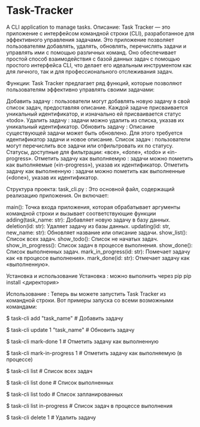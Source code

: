 # Task-Tracker
A CLI application to manage tasks.
Описание:
Task Tracker — это приложение с интерфейсом командной строки (CLI), разработанное для эффективного управления задачами. Это приложение позволяет пользователям добавлять, удалять, обновлять, перечислять задачи и управлять ими с помощью различных команд. Оно обеспечивает простой способ взаимодействия с базой данных задач с помощью простого интерфейса CLI, что делает его идеальным инструментом как для личного, так и для профессионального отслеживания задач.

Функции:
Task Tracker предлагает ряд функций, которые позволяют пользователям эффективно управлять своими задачами:

Добавить задачу : пользователи могут добавлять новую задачу в свой список задач, предоставляя описание. Каждой задаче присваивается уникальный идентификатор, и изначально ей присваивается статус «todo».
Удалить задачу : задачи можно удалить из списка, указав их уникальный идентификатор.
Обновить задачу : Описание существующей задачи может быть обновлено. Для этого требуется идентификатор задачи и новое описание.
Список задач : пользователи могут перечислить все задачи или отфильтровать их по статусу. Статусы, доступные для фильтрации: «все», «done», «todo» и «in-progress».
Отметить задачу как выполняемую : задачи можно пометить как выполняемые («in-progress»), указав их идентификатор.
Отметить задачу как выполненную : задачи можно пометить как выполненные («done»), указав их идентификатор.

Структура проекта:
task_cli.py : Это основной файл, содержащий реализацию приложения. Он включает:

main(): Точка входа приложения, которая обрабатывает аргументы командной строки и вызывает соответствующие функции
adding(task_name: str): Добавляет новую задачу в базу данных.
deletion(id: str): Удаляет задачу из базы данных.
updating(id: str, new_name: str): Обновляет название или описание задачи.
show_list(): Список всех задач.
show_todo(): Список не начатых задач.
show_in_progress(): Список задач в процессе выполнения.
show_done(): Список выполненных задач.
mark_in_progress(id: str): Помечает задачу как «в процессе выполнения».
mark_done(id: str): Отмечает задачу как «выполненную».

Установка и использование
Установка : можно выполнить через pip
pip install <директория>

Использование : Теперь вы можете запустить Task Tracker из командной строки. Вот примеры запуска со всеми возможными командами:

$ task-cli add "task_name"                                                  # Добавить задачу

$ task-cli update 1 "task_name"                                             # Обновить задачу

$ task-cli mark-done 1                                                      # Отметить задачу как выполненную

$ task-cli mark-in-progress 1                                               # Отметить задачу как выполняемую (в процессе)

$ task-cli list                                                             # Список всех задач

$ task-cli list done                                                        # Список выполненных

$ task-cli list todo                                                        # Список запланированных

$ task-cli list in-progress                                                 # Список задач в процессе выполнения

$ task-cli delete 1                                                         # Удалить задачу
